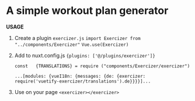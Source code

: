 # A simple workout plan generator

**USAGE**

1. Create a plugin ```exercizer.js```
    ```import Exercizer from "../components/Exercizer"```
   ```Vue.use(Exercizer)```
   
   
2. Add to nuxt.config.js
    ```{plugins: ['@/plugins/exercizer']}```
    
    ```const   {TRANSLATIONS} = require ("components/Exercizer/exercizer")```
    
    ```...[modules: {vueI18n: {messages: {de: {exercizer: require('vuetify-exercizer/translations').de}}}}]...```
    
    
3. Use on your page ```<exercizer></exercizer>```